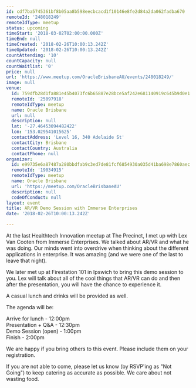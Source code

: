 ```yaml
---
id: cdf7ba5745361bf8b05aa8b598eecbcacd1f10146e8fe2d84a2da062fadba670
remoteId: '248018249'
remoteIdType: meetup
status: upcoming
timeStart: '2018-03-02T02:00:00.000Z'
timeEnd: null
timeCreated: '2018-02-26T10:00:13.242Z'
timeUpdated: '2018-02-26T10:00:13.242Z'
countAttending: '10'
countCapacity: null
countWaitlist: '0'
price: null
url: 'https://www.meetup.com/OracleBrisbaneAU/events/248018249/'
image: null
venue:
  id: 759dfb28d1fa881e45b4073fc6b65887e28bce5af242e681140919c645b9d0e1
  remoteId: '25097918'
  remoteIdType: meetup
  name: Oracle Brisbane
  url: null
  description: null
  lat: '-27.46453094482422'
  lon: '153.029541015625'
  contactAddress: 'Level 16, 340 Adelaide St'
  contactCity: Brisbane
  contactCountry: Australia
  contactPhone: null
organizer:
  id: e99735e6a87487a280bbdfab9c3ed7de81fcf6854930a035d41ba698e7860aec
  remoteId: '19034915'
  remoteIdType: meetup
  name: Oracle Brisbane
  url: 'https://meetup.com/OracleBrisbaneAU'
  description: null
  codeOfConduct: null
layout: event
title: AR/VR Demo Session with Immerse Enterprises
date: '2018-02-26T10:00:13.242Z'

---
```

<p>At the last Healthtech Innovation meetup at The Precinct, I met up with Lex Van Cooten from Immerse Enterprises. We talked about AR/VR and what he was doing. Our minds went into overdrive when thinking about the different applications in enterprise. It was amazing (and we were one of the last to leave that night).</p> <p>We later met up at Firestation 101 in Ipswich to bring this demo session to you. Lex will talk about all of the cool things that AR/VR can do and then after the presentation, you will have the chance to experience it.</p> <p>A casual lunch and drinks will be provided as well.</p> <p>The agenda will be:</p> <p>Arrive for lunch - 12:00pm<br/>Presentation + Q&amp;A - 12:30pm<br/>Demo Session (open) - 1:00pm<br/>Finish - 2:00pm</p> <p>We are happy if you bring others to this event. Please include them on your registration.</p> <p>If you are not able to come, please let us know (by RSVP'ing as "Not Going") to keep catering as accurate as possible. We care about not wasting food.</p>
